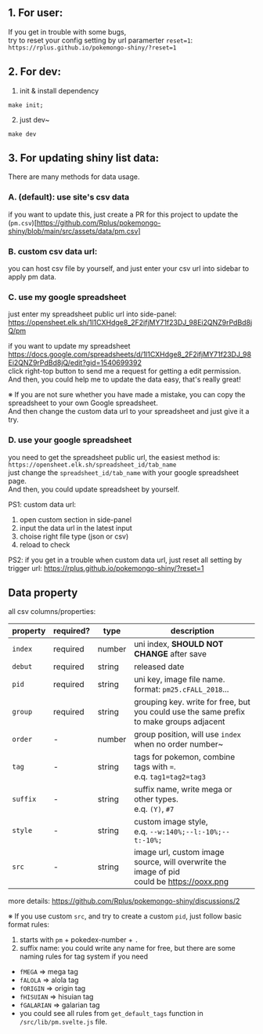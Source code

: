 ## 1. For user:

If you get in trouble with some bugs,  
try to reset your config setting by url paramerter `reset=1`:  
`https://rplus.github.io/pokemongo-shiny/?reset=1`


## 2. For dev:

1. init & install dependency
  ```
  make init;
  ```

2. just dev~
  ```
  make dev
  ```


## 3. For updating shiny list data:

There are many methods for data usage.

### A. (default): use site's csv data

  if you want to update this,
  just create a PR for this project to update the (`pm.csv`)[https://github.com/Rplus/pokemongo-shiny/blob/main/src/assets/data/pm.csv]

### B. custom csv data url:

  you can host csv file by yourself, and just enter your csv url into sidebar to apply pm data.

### C. use my google spreadsheet

  just enter my spreadsheet public url into side-panel: <https://opensheet.elk.sh/1l1CXHdge8_2F2ifjMY71f23DJ_98Ei2QNZ9rPdBd8jQ/pm>

  if you want to update my spreadsheet  
  <https://docs.google.com/spreadsheets/d/1l1CXHdge8_2F2ifjMY71f23DJ_98Ei2QNZ9rPdBd8jQ/edit?gid=1540699392>  
  click right-top button to send me a request for getting a edit permission.  
  And then, you could help me to update the data easy, that's really great!

  ※
  If you are not sure whether you have made a mistake, you can copy the spreadsheet to your own Google spreadsheet.  
  And then change the custom data url to your spreadsheet and just give it a try.

### D. use your google spreadsheet

  you need to get the spreadsheet public url, the easiest method is:
  `https://opensheet.elk.sh/spreadsheet_id/tab_name`  
  just change the `spreadsheet_id/tab_name` with your google spreadsheet page.  
  And then, you could update spreadsheet by yourself.

PS1:
custom data url:
  1. open custom section in side-panel
  2. input the data url in the latest input
  3. choise right file type (json or csv)
  4. reload to check

PS2:
if you get in a trouble when custom data url, just reset all setting by trigger url: <https://rplus.github.io/pokemongo-shiny/?reset=1>



## Data property

all csv columns/properties:

| property | required? | type | description |
| -------- | -------- | ----- | ----- |
| `index`  | required | number | uni index, **SHOULD NOT CHANGE** after save |
| `debut`  | required | string | released date |
| `pid`    | required | string | uni key, image file name. format: `pm25.cFALL_2018`... |
| `group`  | required | string | grouping key. write for free, but you could use the same prefix to make groups adjacent |
| `order`  | -        | number | group position, will use `index` when no order number~  |
| `tag`    | -        | string | tags for pokemon, combine tags with `=`.<br> e.q. `tag1=tag2=tag3` |
| `suffix` | -        | string | suffix name, write mega or other types.<br>e.q. `(Y)`, `#7` |
| `style`  | -        | string | custom image style,<br>e.q. `--w:140%;--l:-10%;--t:-10%;`
| `src`    | -        | string | image url, custom image source, will overwrite the image of pid <br> could be https://ooxx.png |

more details:
https://github.com/Rplus/pokemongo-shiny/discussions/2

※ If you use custom `src`, and try to create a custom `pid`, just follow basic format rules:

1. starts with `pm` + pokedex-number + `.`
2. suffix name: you could write any name for free, but there are some naming rules for tag system if you need
  * `fMEGA` => mega tag
  * `fALOLA` => alola tag
  * `fORIGIN` => origin tag
  * `fHISUIAN` => hisuian tag
  * `fGALARIAN` => galarian tag
  * you could see all rules from `get_default_tags` function in `/src/lib/pm.svelte.js` file.
